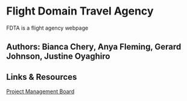 # Flight Domain Travel Agency
FDTA is a flight agency webpage

## Authors: Bianca Chery, Anya Fleming, Gerard Johnson, Justine Oyaghiro

## Links & Resources
[Project Management Board](https://github.com/orgs/Code404Found/projects/1/views/1)
